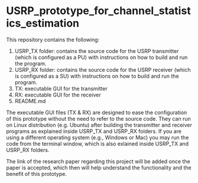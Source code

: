 # USRP_prototype_for_channel_statistics_estimation

This repository contains the following:

1) USRP_TX folder: contains the source code for the USRP transmitter (which is configured as a PU) with instructions on how to build and run the program.
2) USRP_RX folder: contains the source code for the USRP receiver (which is configured as a SU) with instructions on how to build and run the program.
3) TX: executable GUI for the transmitter
4) RX: executable GUI for the receiver
5) README.md

The executable GUI files (TX & RX) are designed to ease the configuration of this prototype without the need to refer to the source code. They can run on Linux distribution (e.g. Ubuntu) after building the transmitter and receiver programs as explained inside USRP_TX and USRP_RX folders. If you are using a different operating system (e.g., Windows or Mac) you may run the code from the terminal window, which is also exlained inside USRP_TX and USRP_RX folders.

The link of the research paper regarding this project will be added once the paper is accepted, which then will help understand the functionality and the benefit of this prototype.


